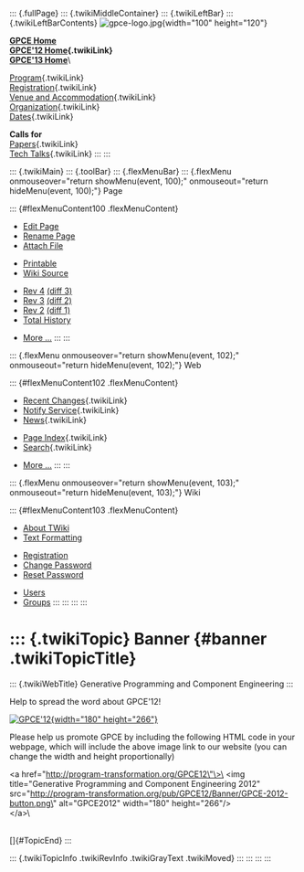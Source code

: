 ::: {.fullPage}
::: {.twikiMiddleContainer}
::: {.twikiLeftBar}
::: {.twikiLeftBarContents}
![gpce-logo.jpg](../pub/GPCE12/WebLeftBar/gpce-logo.jpg){width="100"
height="120"}

**[GPCE Home](http://program-transformation.org/Gpce)**\
**[GPCE\'12 Home](WebHome){.twikiLink}**\
**[GPCE\'13 Home](http://program-transformation.org/GPCE13/WebHome)**\

[Program](ConferenceProgram){.twikiLink}\
[Registration](GpceRegistration){.twikiLink}\
[Venue and Accommodation](VenueAccomodation){.twikiLink}\
[Organization](ConferenceOrganization){.twikiLink}\
[Dates](ImportantDates){.twikiLink}

**Calls for**\
[Papers](CallForPapers){.twikiLink}\
[Tech Talks](CallForTechTalks){.twikiLink}
:::
:::

::: {.twikiMain}
::: {.toolBar}
::: {.flexMenuBar}
::: {.flexMenu onmouseover="return showMenu(event, 100);" onmouseout="return hideMenu(event, 100);"}
Page

::: {#flexMenuContent100 .flexMenuContent}
-   [Edit
    Page](http://www.program-transformation.org/edit/GPCE12/Banner?t=1536828831)
-   [Rename
    Page](http://www.program-transformation.org/rename/GPCE12/Banner)
-   [Attach
    File](http://www.program-transformation.org/attach/GPCE12/Banner)

<!-- -->

-   [Printable](http://www.program-transformation.org/view/GPCE12/Banner?skin=print.pattern)
-   [Wiki
    Source](http://www.program-transformation.org/view/GPCE12/Banner?skin=text&raw=on&contenttype=text/plain)

<!-- -->

-   [Rev
    4](http://www.program-transformation.org/view/GPCE12/Banner?rev=1.4)
    [(diff 3)](http://www.program-transformation.org/rdiff/GPCE12/Banner?rev1=1.4&rev2=1.3)
-   [Rev
    3](http://www.program-transformation.org/view/GPCE12/Banner?rev=1.3)
    [(diff 2)](http://www.program-transformation.org/rdiff/GPCE12/Banner?rev1=1.3&rev2=1.2)
-   [Rev
    2](http://www.program-transformation.org/view/GPCE12/Banner?rev=1.2)
    [(diff 1)](http://www.program-transformation.org/rdiff/GPCE12/Banner?rev1=1.2&rev2=1.1)
-   [Total
    History](http://www.program-transformation.org/rdiff/GPCE12/Banner)

<!-- -->

-   [More
    \...](http://www.program-transformation.org/oops/GPCE12/Banner?template=oopsmore&param1=1.4&param2=1.4)
:::
:::

::: {.flexMenu onmouseover="return showMenu(event, 102);" onmouseout="return hideMenu(event, 102);"}
Web

::: {#flexMenuContent102 .flexMenuContent}
-   [Recent Changes](WebChanges){.twikiLink}
-   [Notify Service](WebNotify){.twikiLink}
-   [News](WebNews){.twikiLink}

<!-- -->

-   [Page Index](WebIndex){.twikiLink}
-   [Search](WebSearch){.twikiLink}

<!-- -->

-   [More
    \...](http://www.program-transformation.org/oops/GPCE12/Banner?template=oopsmore&param1=1.4&param2=1.4)
:::
:::

::: {.flexMenu onmouseover="return showMenu(event, 103);" onmouseout="return hideMenu(event, 103);"}
Wiki

::: {#flexMenuContent103 .flexMenuContent}
-   [About
    TWiki](http://www.program-transformation.org/view/TWiki/WebHome)
-   [Text
    Formatting](http://www.program-transformation.org/view/TWiki/TextFormattingRules)

<!-- -->

-   [Registration](http://www.program-transformation.org/view/TWiki/TWikiRegistration)
-   [Change
    Password](http://www.program-transformation.org/view/TWiki/ChangePassword)
-   [Reset
    Password](http://www.program-transformation.org/view/TWiki/ResetPassword)

<!-- -->

-   [Users](http://www.program-transformation.org/view/Main/TWikiUsers)
-   [Groups](http://www.program-transformation.org/view/Main/TWikiGroups)
:::
:::
:::
:::

::: {.twikiTopic}
Banner {#banner .twikiTopicTitle}
======

::: {.twikiWebTitle}
Generative Programming and Component Engineering
:::

Help to spread the word about GPCE\'12!

[![GPCE\'12](../pub/GPCE12/Banner/GPCE-2012-button.png "Generative Programming and Component Engineering 2012"){width="180"
height="266"}](http://program-transformation.org/GPCE12)

Please help us promote GPCE by including the following HTML code in your
webpage, which will include the above image link to our website (you can
change the width and height proportionally)

\<a href=\"http://program-transformation.org/GPCE12\"\>\
\<img title=\"Generative Programming and Component Engineering 2012\"
src=\"http://program-transformation.org/pub/GPCE12/Banner/GPCE-2012-button.png\"
alt=\"GPCE2012\" width=\"180\" height=\"266\"/\>\
\</a\>\

\
[]{#TopicEnd}
:::

::: {.twikiTopicInfo .twikiRevInfo .twikiGrayText .twikiMoved}
:::
:::
:::
:::
